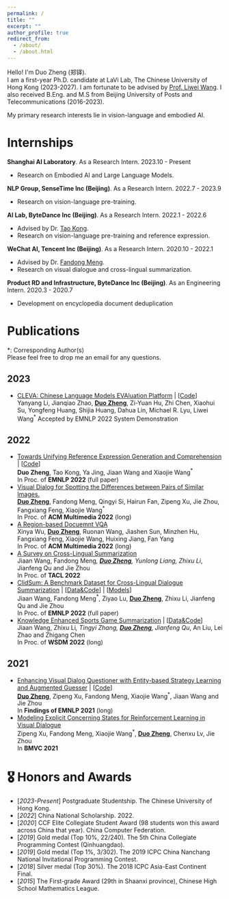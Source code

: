 ```yaml
---
permalink: /
title: ""
excerpt: ""
author_profile: true
redirect_from: 
  - /about/
  - /about.html
---
```


<span class='anchor' id='about-me'></span>

Hello! I'm Duo Zheng (郑铎).      
I am a first-year Ph.D. candidate at LaVi Lab, The Chinese University of Hong Kong (2023-2027). I am fortunate to be advised by [Prof. Liwei Wang](https://lwwangcse.github.io/). I also received B.Eng. and M.S from Beijing University of Posts and Telecommunications (2016-2023).

My primary research interests lie in vision-language and embodied AI.


# Internships
**Shanghai AI Laboratory**. As a Research Intern. 2023.10 - Present
- Research on Embodied AI and Large Language Models.

**NLP Group, SenseTime Inc (Beijing)**. As a Research Intern. 2022.7 - 2023.9
<!-- - Advised by Prof. [Liwei Wang](https://lwwangcse.github.io/). -->
- Research on vision-language pre-training.

**AI Lab, ByteDance Inc (Beijing)**. As a Research Intern. 2022.1 - 2022.6
- Advised by Dr. [Tao Kong](https://www.taokong.org/).
- Research on vision-language pre-training and reference expression.

**WeChat AI, Tencent Inc (Beijing)**. As a Research Intern. 2020.10 - 2022.1
- Advised by Dr. [Fandong Meng](http://fandongmeng.github.io/).
- Research on visual dialogue and cross-lingual summarization.

**Product RD and Infrastructure, ByteDance Inc (Beijing)**. As an Engineering Intern. 2020.3 - 2020.7
- Development on encyclopedia document deduplication

# Publications 
*: Corresponding Author(s)   
Please feel free to drop me an email for any questions.
## 2023
- [CLEVA: Chinese Language Models EVAluation Platform](https://arxiv.org/abs/2308.04813) \| [[Code](https://github.com/Lavi-Lab/CLEVA)]   
Yanyang Li, Jianqiao Zhao, **<u>Duo Zheng**</u>, Zi-Yuan Hu, Zhi Chen, Xiaohui Su, Yongfeng Huang, Shijia Huang, Dahua Lin, Michael R. Lyu, Liwei Wang<sup>*</sup>
Accepted by EMNLP 2022 System Demonstration
## 2022
- [Towards Unifying Reference Expression Generation and Comprehension](https://arxiv.org/abs/2210.13076) \| [[Code](https://github.com/zd11024/UniRef)]    
**Duo Zheng**, Tao Kong, Ya Jing, Jiaan Wang and Xiaojie Wang<sup>*</sup>   
In Proc. of **EMNLP 2022** (full paper)
- [Visual Dialog for Spotting the Differences between Pairs of Similar Images.](https://arxiv.org/abs/2203.08362)    
**<u>Duo Zheng</u>**, Fandong Meng, Qingyi Si, Hairun Fan, Zipeng Xu, Jie Zhou, Fangxiang Feng, Xiaojie Wang<sup>*</sup>    
In Proc. of **ACM Multimedia 2022** (long)  
- [A Region-based Docuemnt VQA](https://dl.acm.org/doi/abs/10.1145/3503161.3548172)   
Xinya Wu, **<u>Duo Zheng</u>**, Ruonan Wang, Jiashen Sun, Minzhen Hu, Fangxiang Feng, Xiaojie Wang, Huixing Jiang, Fan Yang  
In Proc. of **ACM Multimedia 2022** (long)   
- [A Survey on Cross-Lingual Summarization](https://arxiv.org/abs/2203.12515)   
Jiaan Wang, Fandong Meng<sup>*</sup>, **<u>Duo Zheng</u>**, Yunlong Liang, Zhixu Li<sup>*</sup>, Jianfeng Qu and Jie Zhou   
In Proc. of **TACL 2022**  
- [ClidSum: A Benchmark Dataset for Cross-Lingual Dialogue Summarization](https://arxiv.org/abs/2202.05599) \| [[Data&Code](https://github.com/krystalan/ClidSum)] \| [[Models](https://huggingface.co/Krystalan)]  
Jiaan Wang, Fandong Meng<sup>*</sup>, Ziyao Lu, **<u>Duo Zheng</u>**, Zhixu Li, Jianfeng Qu and Jie Zhou   
In Proc. of **EMNLP 2022** (full paper)
- [Knowledge Enhanced Sports Game Summarization](https://arxiv.org/abs/2111.12535) \| [[Data&Code](https://github.com/krystalan/K-SportsSum)]   
Jiaan Wang, Zhixu Li<sup>*</sup>, Tingyi Zhang, **<u>Duo Zheng</u>**, Jianfeng Qu<sup>*</sup>, An Liu, Lei Zhao and Zhigang Chen   
In Proc. of **WSDM 2022** (long)

## 2021
- [Enhancing Visual Dialog Questioner with Entity-based Strategy Learning and Augmented Guesser](https://arxiv.org/abs/2109.02297) \| [[Code](https://github.com/zd11024/Entity_Questioner)]    
**<u>Duo Zheng</u>**, Zipeng Xu, Fandong Meng, Xiaojie Wang<sup>*</sup>, Jiaan Wang and Jie Zhou    
In **Findings of EMNLP 2021** (long)  
- [Modeling Explicit Concerning States for Reinforcement Learning in Visual Dialogue](https://arxiv.org/abs/2107.05250)    
Zipeng Xu, Fandong Meng, Xiaojie Wang<sup>*</sup>, **<u>Duo Zheng</u>**, Chenxu Lv, Jie Zhou  
In **BMVC 2021**  


# 🎖 Honors and Awards
- [*2023-Present*] Postgraduate Studentship. The Chinese University of Hong Kong.
- [*2022*] China National Scholarship. 2022.
- [*2020*] CCF Elite Collegiate Student Award (98 students won this award across China that year). China Computer Federation.
- [*2019*] Gold medal (Top 10%, 22/240). The 5th China Collegiate Programming Contest (Qinhuangdao).
- [*2019*] Gold medal (Top 1%, 3/302). The 2019 ICPC China Nanchang National Invitational Programming Contest.
- [*2018*] Silver medal (Top 30%). The 2018 ICPC Asia-East Continent Final.
- [*2015*] The First‑grade Award (29th in Shaanxi province), Chinese High School Mathematics League.

